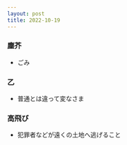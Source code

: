 ```yaml
---
layout: post
title: 2022-10-19
---
```


### 塵芥
- ごみ

### 乙
- 普通とは違って変なさま

### 高飛び
- 犯罪者などが遠くの土地へ逃げること

